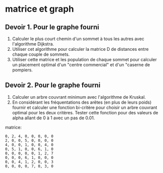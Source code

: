# matrice et graph

## Devoir 1. Pour le graphe fourni

1. Calculer le plus court chemin d'un sommet à tous les autres avec l'algorithme Dijkstra.
2. Utiliser cet algorithme pour calculer la matrice D de distances entre chaque couple de sommets.
3. Utiliser cette matrice et les population de chaque sommet pour calculer un placement optimal d'un
"centre commercial" et d'un "caserne de pompiers.

## Devoir 2. Pour le graphe fourni

1. Calculer un arbre couvrant minimum avec l'algorithme de Kruskal.
2. En considérant les fréquentations des arêtes (en plus de leurs poids) fournir et calculer
une fonction bi-critère pour choisir un arbre couvrant optimal pour les deux critères.
Tester cette fonction pour des valeurs de alpha allant de 0 à 1 avec un pas de 0.01.

matrice:
```
0, 2, 4, 0, 0, 0, 0, 0
2, 0, 0, 5, 0, 0, 0, 0
4, 0, 0, 1, 0, 0, 4, 0
0, 5, 1, 0, 0, 6, 1, 0
0, 0, 0, 0, 0, 1, 2, 7
0, 0, 0, 6, 1, 0, 0, 0
0, 0, 4, 1, 2, 0, 0, 3
0, 0, 0, 0, 7, 0, 3, 0
```
